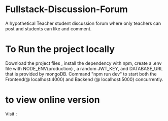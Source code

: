 # Fullstack-Discussion-Forum
A hypothetical Teacher student discussion forum where only teachers can post and students can like and comment.

# To Run the project locally
Download the project files , install the dependency with npm, create a .env file with NODE_ENV(production) , a random JWT_KEY, and DATABASE_URL that is provided by mongoDB. Command "npm run dev" to start both the Frontend(@ localhost:4000) and Backend (@ localhost:5000) concurrently. 

# to view online version
Visit : 


